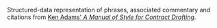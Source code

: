 Structured-data representation of phrases, associated commentary and citations from [Ken Adams' _A Manual of Style for Contract Drafting_][MSCD].

[MSCD]: http://www.adamsdrafting.com/writing/mscd/
